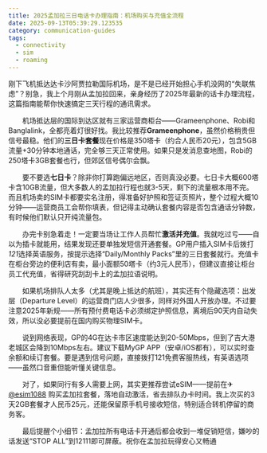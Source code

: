 ```yaml
---
title: 2025孟加拉三日电话卡办理指南：机场购买与充值全流程
date: 2025-09-13T05:39:29.123535
category: communication-guides
tags:
  - connectivity
  - sim
  - roaming
---
```


刚下飞机抵达达卡沙阿贾拉勒国际机场，是不是已经开始担心手机没网的“失联焦虑”？别急，我上个月刚从孟加拉回来，亲身经历了2025年最新的话卡办理流程，这篇指南能帮你快速搞定三天行程的通讯需求。

　　机场抵达层的国际到达区就有三家运营商柜台——Grameenphone、Robi和Banglalink，全都亮着灯很好找。我比较推荐**Grameenphone**，虽然价格稍贵但信号最稳。他们的**三日卡套餐**现在价格是350塔卡（约合人民币20元），包含5GB流量+30分钟本地通话，完全够三天正常使用。如果只是发消息查地图，Robi的250塔卡3GB套餐也行，但郊区信号偶尔会飘。

　　要不要选**七日卡**？除非你打算跑偏远地区，否则真没必要。七日卡大概600塔卡含10GB流量，但大多数人的孟加拉行程也就3-5天，剩下的流量根本用不完。而且机场卖的SIM卡都要实名注册，得准备好护照和签证页照片，整个过程大概10分钟——运营商员工会帮你填表，但记得主动确认套餐内容是否包含通话分钟数，有时候他们默认只开纯流量包。

　　办完卡别急着走！一定要当场让工作人员帮忙**激活并充值**。我就吃过亏——自以为插卡就能用，结果发现还要单独发短信开通套餐。GP用户插入SIM卡后拨打*121*选择英语服务，按提示选择“Daily/Monthly Packs”里的三日套餐就行。充值卡在柜台旁边的便利店有卖，最小面额50塔卡（约3元人民币），但建议直接让柜台员工代充值，省得研究刮刮卡上的孟加拉语说明。

　　如果机场排队人太多（尤其是晚上抵达的航班），其实还有个隐藏选项：出发层（Departure Level）的运营商门店人少很多，同样对外国人开放办理。不过要注意2025年新规——所有预付费电话卡必须绑定护照信息，离境后90天内自动失效，所以没必要提前在国内购买物理SIM卡。

　　说到网络表现，GP的4G在达卡市区速度能达到20-50Mbps，但到了吉大港老城区会降到10Mbps左右。建议下载MyGP APP（安卓/iOS都有），可以实时查余额和续订套餐。要是遇到信号问题，直接拨打121免费客服热线，有英语选项——虽然口音重但能听懂关键信息。

　　对了，如果同行有多人需要上网，其实更推荐尝试eSIM——提前在✈[@esim1088](https://t.me/s/esim1088) 购买孟加拉套餐，落地自动激活，省去排队办卡时间。我上次买的3天2GB套餐才人民币25元，还能保留原手机号接收短信，特别适合转机停留的商务客。

　　最后提醒个小细节：孟加拉所有电话卡开通后都会收到一堆促销短信，嫌吵的话发送“STOP ALL”到12111即可屏蔽。祝你在孟加拉玩得安心又畅通